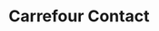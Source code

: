 ---
title: "Carrefour Contact"
url: /villeneuve-larcheveque/carrefour-contact/
shop: supermarché
---